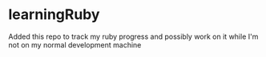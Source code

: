 # learningRuby
Added this repo to track my ruby progress and possibly work on it while I'm not on my normal development machine
